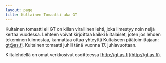 ```yaml
---
layout: page
title: Kultainen Tomaatti aka GT
---
```

Kultainen tomaatti eli GT on killan virallinen lehti, joka ilmestyy noin neljä kertaa vuodessa. Lehteen voivat kirjoittaa kaikki kiltalaiset, joten jos lehden tekeminen kiinnostaa, kannattaa ottaa yhteyttä Kultaiseen päätoimittajaan: gt@as.fi. Kultainen tomaatti juhlii tänä vuonna 17. juhlavuottaan.

Kiltalehdellä on omat verkkosivut osoitteessa [http://gt.as.fi](http://gt.as.fi).
